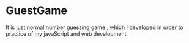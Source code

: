 # GuestGame
It is just normal number guessing game , which I developed in order to practice of my javaScript and web development.
